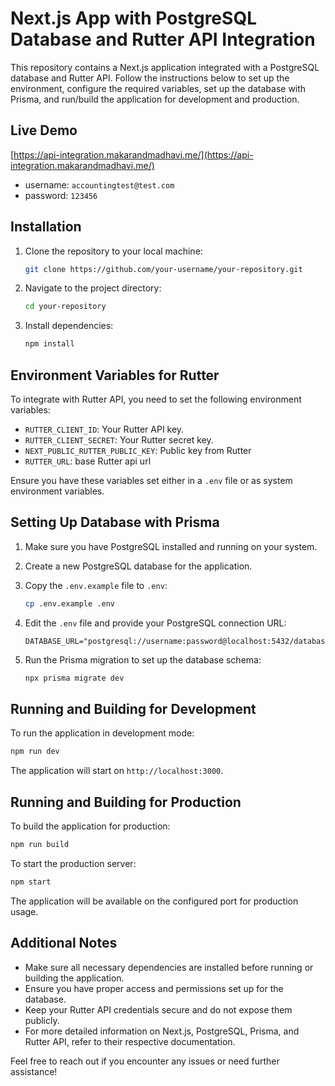 # Next.js App with PostgreSQL Database and Rutter API Integration

This repository contains a Next.js application integrated with a PostgreSQL database and Rutter API. Follow the instructions below to set up the environment, configure the required variables, set up the database with Prisma, and run/build the application for development and production.

## Live Demo

[https://api-integration.makarandmadhavi.me/](https://api-integration.makarandmadhavi.me/)

- username: `accountingtest@test.com`
- password: `123456`

## Installation

1. Clone the repository to your local machine:

    ```bash
    git clone https://github.com/your-username/your-repository.git
    ```

2. Navigate to the project directory:

    ```bash
    cd your-repository
    ```

3. Install dependencies:

    ```bash
    npm install
    ```

## Environment Variables for Rutter

To integrate with Rutter API, you need to set the following environment variables:

- `RUTTER_CLIENT_ID`: Your Rutter API key.
- `RUTTER_CLIENT_SECRET`: Your Rutter secret key.
- `NEXT_PUBLIC_RUTTER_PUBLIC_KEY`: Public key from Rutter
- `RUTTER_URL`: base Rutter api url

Ensure you have these variables set either in a `.env` file or as system environment variables.

## Setting Up Database with Prisma

1. Make sure you have PostgreSQL installed and running on your system.

2. Create a new PostgreSQL database for the application.

3. Copy the `.env.example` file to `.env`:

    ```bash
    cp .env.example .env
    ```

4. Edit the `.env` file and provide your PostgreSQL connection URL:

    ```dotenv
    DATABASE_URL="postgresql://username:password@localhost:5432/database_name"
    ```

5. Run the Prisma migration to set up the database schema:

    ```bash
    npx prisma migrate dev
    ```

## Running and Building for Development

To run the application in development mode:

```bash
npm run dev
```

The application will start on `http://localhost:3000`.

## Running and Building for Production

To build the application for production:

```bash
npm run build
```

To start the production server:

```bash
npm start
```

The application will be available on the configured port for production usage.

## Additional Notes

- Make sure all necessary dependencies are installed before running or building the application.
- Ensure you have proper access and permissions set up for the database.
- Keep your Rutter API credentials secure and do not expose them publicly.
- For more detailed information on Next.js, PostgreSQL, Prisma, and Rutter API, refer to their respective documentation.

Feel free to reach out if you encounter any issues or need further assistance!
